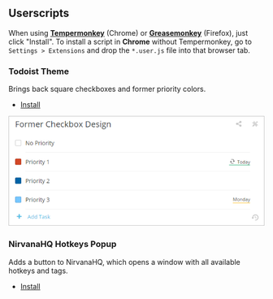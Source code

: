 ## Userscripts
When using [**Tempermonkey**](https://chrome.google.com/webstore/detail/tampermonkey/dhdgffkkebhmkfjojejmpbldmpobfkfo) (Chrome) or [**Greasemonkey**](https://addons.mozilla.org/de/firefox/addon/greasemonkey/) (Firefox), just click "Install". To install a script in **Chrome** without Tempermonkey, go to `Settings > Extensions` and drop the `*.user.js` file into that browser tab.

### Todoist Theme

Brings back square checkboxes and former priority colors.

* [Install](https://github.com/darekkay/userscripts/raw/master/todoist-theme.user.js)

![Todoist Theme](screenshots/todoist-theme.png)

### NirvanaHQ Hotkeys Popup

Adds a button to NirvanaHQ, which opens a window with all available hotkeys and tags.

* [Install](https://github.com/darekkay/userscripts/raw/master/nirvanahq-hotkeys.user.js)
